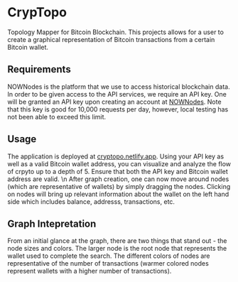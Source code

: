 # CrypTopo
Topology Mapper for Bitcoin Blockchain.
This projects allows for a user to create a graphical representation of Bitcoin transactions 
from a certain Bitcoin wallet.

## Requirements
NOWNodes is the platform that we use to access historical blockchain data. In order to be given 
access to the API services, we require an API key. One will be granted an API key upon creating
an account at [NOWNodes](https://nownodes.io/). Note that this key is good for 10,000 requests 
per day, however, local testing has not been able to exceed this limit.

## Usage
The application is deployed at [cryptopo.netlify.app](https://cryptopo.netlify.app/). Using 
your API key as well as a valid Bitcoin wallet address, you can visualize and analyze the flow 
of crpyto up to a depth of 5. Ensure that both the API key and Bitcoin wallet address are
valid. \n
After graph creation, one can now move around nodes (which are representative of wallets) by 
simply dragging the nodes. Clicking on nodes will bring up relevant information about the wallet
on the left hand side which includes balance, addresss, transactions, etc. 

## Graph Intepretation
From an initial glance at the graph, there are two things that stand out - the node sizes and 
colors. The larger node is the root node that represents the wallet used to complete the search.
The different colors of nodes are representative of the number of transactions (warmer colored 
nodes represent wallets with a higher number of transactions). 
